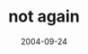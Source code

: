 ---
layout: base.njk
title : 'not again' 
view_title : 'not again' 
year : '2004' 
date : '2004-09-24' 
img_file : '/drawing/notagain.png' 
html_file : 'notagain' 
next_html : 'youareabigbug.html' 
year_order : '194' 
permalink : "title/{{html_file}}.html"
---